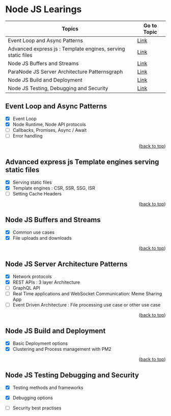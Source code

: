<a name="readme-top"></a>

# Node JS Learings 

| Topics | Go to Topic |
| ----------- | ----------- |
| Event Loop and Async Patterns | <a href="#event-loop-and-async-patterns">Link</a> |
| Advanced express js : Template engines, serving static files | <a href="#advanced-express-js-template-engines-serving-static-files">Link</a> |
| Node JS Buffers and Streams | <a href="#node-js-buffers-and-streams">Link</a> |
| ParaNode JS Server Architecture Patternsgraph | <a href="#node-js-server-architecture-patterns">Link</a> |
| Node JS Build and Deployment | <a href="#node-js-build-and-deployment">Link</a> |
| Node JS Testing, Debugging and Security | <a href="#node-js-testing-debugging-and-security">Link</a> |

<!-- Event Loop -->
## Event Loop and Async Patterns

- [x] Event Loop
- [x] Node Runtime, Node API protocols
- [ ] Callbacks, Promises, Async / Await
- [ ] Error handling

<p align="right">(<a href="#readme-top">back to top</a>)</p>

<!-- Advanced Express JS -->
## Advanced express js Template engines serving static files

- [x] Serving static files
- [x] Template engines : CSR, SSR, SSG, ISR
- [ ] Setting Cache Headers

<p align="right">(<a href="#readme-top">back to top</a>)</p>

<!-- Node JS Buffers and Streams -->
## Node JS Buffers and Streams

- [x] Common use cases
- [x] File uploads and downloads

<p align="right">(<a href="#readme-top">back to top</a>)</p>

<!-- Node JS Server Architecture Patterns -->
## Node JS Server Architecture Patterns

- [x] Network protocols
- [x] REST APIs : 3 layer Architecture 
- [ ] GraphQL API
- [ ] Real Time applications and WebSocket Communication: Meme Sharing App
- [ ] Event Driven Architecture : File processing use case or other use case

<p align="right">(<a href="#readme-top">back to top</a>)</p>

<!-- Node JS Build and Deployment -->
## Node JS Build and Deployment

- [x] Basic Deployment options
- [x] Clustering and Process management with PM2

<p align="right">(<a href="#readme-top">back to top</a>)</p>

<!-- Node JS Testing, Debugging and Security -->
## Node JS Testing Debugging and Security

- [x] Testing methods and frameworks
- [x] Debugging options
- [ ] Security best practises


